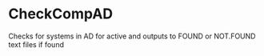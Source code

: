 # CheckCompAD
Checks for systems in AD for active and outputs to FOUND or NOT.FOUND text files if found
